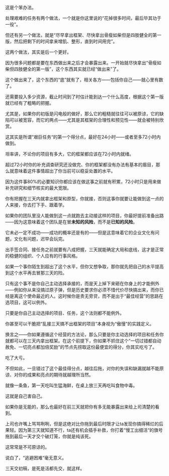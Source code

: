 这是个笨办法。

处理艰难的任务有两个做法，一个就是你这里说的“花掉很多时间，最后毕其功于一役”。

但还有另一个做法，就是“尽早拿出框架、尽快拿出骨瘦如柴但是四肢健全的第一版，然后把剩下的时间拿来增肌、整形，直到时间用完”。

这两个做法，其实是后一个更好。

因为很多问题都是要在东西做出来之后才会暴露出来。一开始就尽快拿出“骨瘦如柴但四肢健全的第一版”，这个东西其实就已经“做出来”了。

这个做出来了，这个东西的“底”就有了，相关各方——包括你自己——就心里有数了。

还需要投入多少资源，截止时间到了时估计能到达一个什么高度，根据这个第一版就已经有了粗略的把握。

尤其是，如果你的初版是闪电般的做好，那么它的粗糙就往往可以被原谅，它的缺陷可以被宽容，而它的两点——尤其是其框架的合理性和预见性——就会被特别欣赏。

这其实是所谓“艰巨任务“的第一个得分点，最好在24小时——或者至多72小时内做到。

坦率讲，不论你的项目有多大，它的框架都应该在72小时内就绪。

超过72小时你的补充调查研究还没做完、你的框架都没有办法有基本的眉目，那么就意味着这件事情超出了你当前可以稳妥处置的水平。

因为这件事80%的必要知识你都应该在做这事之前就有积累，72小时只是用来做补充研究和细节核实的最大宽限。

你有把握在三天内就拿出框架和原型，你就接，否则这事你就要让能做到这一点的人来接，你去打下手、跟着学。

如果你的团队里没人能做到这一点就跑去主动接这样的项目，你最好提前准备出路——因为这意味着这个团队是在冒****未知的风险****，而不是****已知的风险****。

它未必一定不成功——成功的概率还是有的——但是这意味着它的企业文化有问题，文化有问题，迟早会玩完。

出手签合同、接任务之前就要有八成把握，三天就能确定大局和底线，这才是正常的稳健的组织、个人应有的行事风格。

如果一个事你陌生到超出了这个水平，但你又想争取，那你就先把自己的水平提高到这个水平再去冒那三天的险。

只有这个事不是你自己主动选择承接的，而是天上掉下来砸在你身上的才能例外——例如你从来没搞过原子弹，但是历史要求你必须不惜代价尽快搞出来，而你已经是离这个使命最近的人。这时候你是责无旁贷，而不是出于“最佳经营”的思路在选项目，这可以例外。

只要是你自己主动选择的项目、任务，这个法则都不能例外。

你甚至可以干脆把“乱接三天搞不出框架的项目”本身视为“傲慢”的实践定义。

换言之——你如果遵循这个经营的方法论，那么只要是你主动选择的项目和任务你就都可以在三天内拿出框架。在这个前提下，你如果不抓住这个“一切过错都自动赦免、一切亮点都加倍奖励”的节点先捞取这份最便宜的得分，你其实吃亏了。

吃了大亏。

不但如此，一旦错过了这个最佳得分点，越往后拖，对你的失误和缺漏就越不能原谅、对你的成果和亮点的期待就越理所当然。

就像一条鱼，第一天吃叫生猛海鲜，在桌上放三天再吃叫食物中毒。

这就是自己害自己。

如果你是无能的，那么也最好在前三天就把你有多无能暴露出来给上司清楚的看到。

上司也许嘴上骂骂咧咧，但是这绝对比你拖到最后时限才让ta发现你搞得稀烂的后果轻。因为第三天就知道不行，ta还有机会插手补救，你打着“慢工出细活“的旗号拖到最后一天才交个破灯笼，你就是纯该死。

这常常是不可原谅的。

说白了，“逃避困难“毫无意义。

三天交初稿，是死是活都先交，就这样。